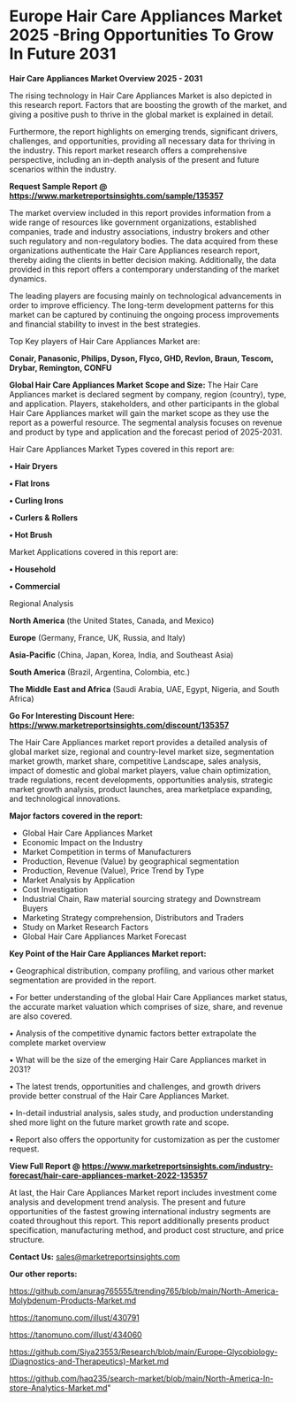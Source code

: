  # Europe Hair Care Appliances Market 2025 -Bring Opportunities To Grow In Future 2031

<Strong> Hair Care Appliances Market Overview 2025 - 2031</strong>

The rising technology in Hair Care Appliances Market is also depicted in this research report. Factors that are boosting the growth of the market, and giving a positive push to thrive in the global market is explained in detail.

Furthermore, the report highlights on emerging trends, significant drivers, challenges, and opportunities, providing all necessary data for thriving in the industry. This report market research offers a comprehensive perspective, including an in-depth analysis of the present and future scenarios within the industry.

<strong>Request Sample Report @ <a href=https://www.marketreportsinsights.com/sample/135357>https://www.marketreportsinsights.com/sample/135357</a></strong>

The market overview included in this report provides information from a wide range of resources like government organizations, established companies, trade and industry associations, industry brokers and other such regulatory and non-regulatory bodies. The data acquired from these organizations authenticate the Hair Care Appliances research report, thereby aiding the clients in better decision making. Additionally, the data provided in this report offers a contemporary understanding of the market dynamics.

The leading players are focusing mainly on technological advancements in order to improve efficiency. The long-term development patterns for this market can be captured by continuing the ongoing process improvements and financial stability to invest in the best strategies.

Top Key players of Hair Care Appliances Market are:

<strong>Conair, Panasonic, Philips, Dyson, Flyco, GHD, Revlon, Braun, Tescom, Drybar, Remington, CONFU</strong>

<strong><b>Global Hair Care Appliances Market Scope and Size:</b></strong>
The Hair Care Appliances market is declared segment by company, region (country), type, and application. Players, stakeholders, and other participants in the global Hair Care Appliances market will gain the market scope as they use the report as a powerful resource. The segmental analysis focuses on revenue and product by type and application and the forecast period of 2025-2031.

Hair Care Appliances Market Types covered in this report are:

<strong>• Hair Dryers

• Flat Irons

• Curling Irons

• Curlers & Rollers

• Hot Brush</strong>

Market Applications covered in this report are:

<strong>• Household

• Commercial</strong> 

Regional Analysis

<strong>North America</strong> (the United States, Canada, and Mexico)

<strong>Europe</strong> (Germany, France, UK, Russia, and Italy)

<strong>Asia-Pacific</strong> (China, Japan, Korea, India, and Southeast Asia)

<strong>South America</strong> (Brazil, Argentina, Colombia, etc.)

<strong>The Middle East and Africa</strong> (Saudi Arabia, UAE, Egypt, Nigeria, and South Africa)

<strong>Go For Interesting Discount Here: <a href=https://www.marketreportsinsights.com/discount/135357>https://www.marketreportsinsights.com/discount/135357</a></strong>

The Hair Care Appliances market report provides a detailed analysis of global market size, regional and country-level market size, segmentation market growth, market share, competitive Landscape, sales analysis, impact of domestic and global market players, value chain optimization, trade regulations, recent developments, opportunities analysis, strategic market growth analysis, product launches, area marketplace expanding, and technological innovations.

<strong><b>Major factors covered in the report:</b></strong>
<ul>
  <li>Global Hair Care Appliances Market </li>
  <li>Economic Impact on the Industry</li>
  <li>Market Competition in terms of Manufacturers</li>
  <li>Production, Revenue (Value) by geographical segmentation</li>
  <li>Production, Revenue (Value), Price Trend by Type</li>
  <li>Market Analysis by Application</li>
  <li>Cost Investigation</li>
  <li>Industrial Chain, Raw material sourcing strategy and Downstream Buyers</li>
  <li>Marketing Strategy comprehension, Distributors and Traders</li>
  <li>Study on Market Research Factors</li>
  <li>Global Hair Care Appliances Market Forecast</li>
</ul>

<strong><b>Key Point of the Hair Care Appliances Market report:</b></strong>

• Geographical distribution, company profiling, and various other market segmentation are provided in the report.

• For better understanding of the global Hair Care Appliances market status, the accurate market valuation which comprises of size, share, and revenue are also covered.

• Analysis of the competitive dynamic factors better extrapolate the complete market overview

• What will be the size of the emerging Hair Care Appliances market in 2031?

• The latest trends, opportunities and challenges, and growth drivers provide better construal of the Hair Care Appliances Market.

• In-detail industrial analysis, sales study, and production understanding shed more light on the future market growth rate and scope.

• Report also offers the opportunity for customization as per the customer request.

<strong><b>View Full Report @ <a href=https://www.marketreportsinsights.com/industry-forecast/hair-care-appliances-market-2022-135357>https://www.marketreportsinsights.com/industry-forecast/hair-care-appliances-market-2022-135357</a></b></strong>


At last, the Hair Care Appliances Market report includes investment come analysis and development trend analysis. The present and future opportunities of the fastest growing international industry segments are coated throughout this report. This report additionally presents product specification, manufacturing method, and product cost structure, and price structure.

<strong>Contact Us:</strong>
sales@marketreportsinsights.com

<strong>Our other reports:</strong>

<a href=https://github.com/anurag765555/trending765/blob/main/North-America-Molybdenum-Products-Market.md>https://github.com/anurag765555/trending765/blob/main/North-America-Molybdenum-Products-Market.md</a>

<a href=https://tanomuno.com/illust/430791>https://tanomuno.com/illust/430791</a>

<a href=https://tanomuno.com/illust/434060>https://tanomuno.com/illust/434060</a>

<a href=https://github.com/Siya23553/Research/blob/main/Europe-Glycobiology-(Diagnostics-and-Therapeutics)-Market.md>https://github.com/Siya23553/Research/blob/main/Europe-Glycobiology-(Diagnostics-and-Therapeutics)-Market.md</a>

<a href=https://github.com/haq235/search-market/blob/main/North-America-In-store-Analytics-Market.md>https://github.com/haq235/search-market/blob/main/North-America-In-store-Analytics-Market.md</a>"

